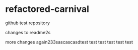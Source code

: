 # refactored-carnival
github test repository

changes to readme2s

more changes again233sascascasdtest
test
test
test
test
test
